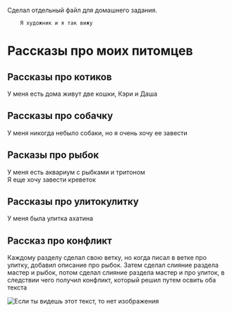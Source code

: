 Сделал отдельный файл для домашнего задания.  
        
        Я художник и я так вижу

# Рассказы про моих питомцев

## Рассказы про котиков
У меня есть дома живут две кошки, Кэри и Даша
## Рассказы про собачку
У меня никогда небыло собаки, но я очень хочу ее завести
## Расказы про рыбок
У меня есть аквариум с рыбками и тритоном   
Я еще хочу завести креветок
## Рассказы про улитокулитку
У меня была улитка ахатина
## Рассказ про конфликт
Каждому разделу сделал свою ветку, но когда писал в ветке про улитку, добавил описание про рыбок. Затем сделал слияние раздела мастер и рыбок, потом сделал слияние раздела мастер и про улиток, в следствии чего получил конфликт, который решил путем освить оба текста

![Если ты видешь этот текст, то нет изображения](https://begeton.com/files/users-companies/120/4/5/r62PQbTN1BxEEmQmDpkwP4qeYFDVKv5o.jpeg "Скрин после команды log")